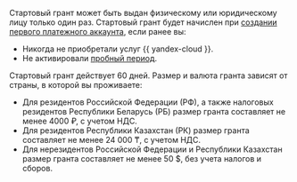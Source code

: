 Стартовый грант может быть выдан физическому или юридическому лицу только один раз. Стартовый грант будет начислен при [создании первого платежного аккаунта](../../billing/quickstart/index.md), если ранее вы:

* Никогда не приобретали услуг {{ yandex-cloud }}.
* Не активировали [пробный период](../free-trial/concepts/quickstart.md).

Стартовый грант действует 60 дней. Размер и валюта гранта зависят от страны, в которой вы проживаете:

* Для резидентов Российской Федерации (РФ), а также налоговых резидентов Республики Беларусь (РБ) размер гранта составляет не менее 4000 ₽, с учетом НДС.
* Для резидентов Республики Казахстан (РК) размер гранта составляет не менее 24&nbsp;000 ₸, с учетом НДС.
* Для нерезидентов Российской Федерации и Республики Казахстан размер гранта составляет не менее 50 $, без учета налогов и сборов.

